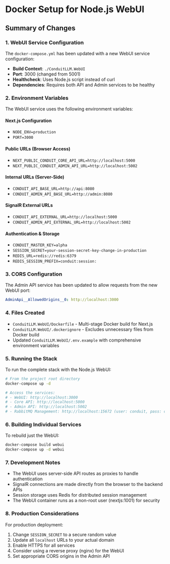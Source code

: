 # Docker Setup for Node.js WebUI

## Summary of Changes

### 1. WebUI Service Configuration

The `docker-compose.yml` has been updated with a new WebUI service configuration:

- **Build Context**: `./ConduitLLM.WebUI`
- **Port**: 3000 (changed from 5001)
- **Healthcheck**: Uses Node.js script instead of curl
- **Dependencies**: Requires both API and Admin services to be healthy

### 2. Environment Variables

The WebUI service uses the following environment variables:

#### Next.js Configuration
- `NODE_ENV=production`
- `PORT=3000`

#### Public URLs (Browser Access)
- `NEXT_PUBLIC_CONDUIT_CORE_API_URL=http://localhost:5000`
- `NEXT_PUBLIC_CONDUIT_ADMIN_API_URL=http://localhost:5002`

#### Internal URLs (Server-Side)
- `CONDUIT_API_BASE_URL=http://api:8080`
- `CONDUIT_ADMIN_API_BASE_URL=http://admin:8080`

#### SignalR External URLs
- `CONDUIT_API_EXTERNAL_URL=http://localhost:5000`
- `CONDUIT_ADMIN_API_EXTERNAL_URL=http://localhost:5002`

#### Authentication & Storage
- `CONDUIT_MASTER_KEY=alpha`
- `SESSION_SECRET=your-session-secret-key-change-in-production`
- `REDIS_URL=redis://redis:6379`
- `REDIS_SESSION_PREFIX=conduit:session:`

### 3. CORS Configuration

The Admin API service has been updated to allow requests from the new WebUI port:
```yaml
AdminApi__AllowedOrigins__0: http://localhost:3000
```

### 4. Files Created

- `ConduitLLM.WebUI/Dockerfile` - Multi-stage Docker build for Next.js
- `ConduitLLM.WebUI/.dockerignore` - Excludes unnecessary files from Docker build
- Updated `ConduitLLM.WebUI/.env.example` with comprehensive environment variables

### 5. Running the Stack

To run the complete stack with the Node.js WebUI:

```bash
# From the project root directory
docker-compose up -d

# Access the services:
# - WebUI: http://localhost:3000
# - Core API: http://localhost:5000
# - Admin API: http://localhost:5002
# - RabbitMQ Management: http://localhost:15672 (user: conduit, pass: conduitpass)
```

### 6. Building Individual Services

To rebuild just the WebUI:
```bash
docker-compose build webui
docker-compose up -d webui
```

### 7. Development Notes

- The WebUI uses server-side API routes as proxies to handle authentication
- SignalR connections are made directly from the browser to the backend APIs
- Session storage uses Redis for distributed session management
- The WebUI container runs as a non-root user (nextjs:1001) for security

### 8. Production Considerations

For production deployment:
1. Change `SESSION_SECRET` to a secure random value
2. Update all `localhost` URLs to your actual domain
3. Enable HTTPS for all services
4. Consider using a reverse proxy (nginx) for the WebUI
5. Set appropriate CORS origins in the Admin API